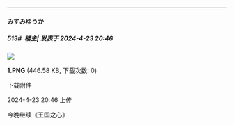﻿
*****

####  みすみゆうか  
##### 513#         楼主| 发表于 2024-4-23 20:46

<img src="https://img.saraba1st.com/forum/202404/23/204606e34dj7r6r34jhmj7.png" referrerpolicy="no-referrer">

<strong>1.PNG</strong> (446.58 KB, 下载次数: 0)

下载附件

2024-4-23 20:46 上传

今晚继续《王国之心》


